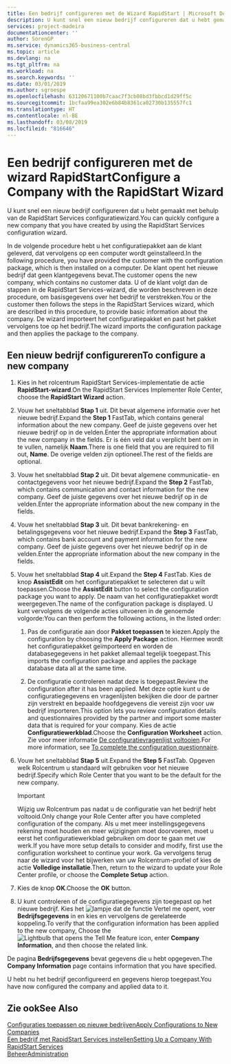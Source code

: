 ```yaml
---
title: Een bedrijf configureren met de Wizard RapidStart | Microsoft Docs
description: U kunt snel een nieuw bedrijf configureren dat u hebt gemaakt met behulp van de RapidStart Services configuratiewizard.
services: project-madeira
documentationcenter: ''
author: SorenGP
ms.service: dynamics365-business-central
ms.topic: article
ms.devlang: na
ms.tgt_pltfrm: na
ms.workload: na
ms.search.keywords: ''
ms.date: 03/01/2019
ms.author: sgroespe
ms.openlocfilehash: 63120671100b7caac7f3cb08bd3fbbcd1d29ff5c
ms.sourcegitcommit: 1bcfaa99ea302e6b84b8361ca02730b135557fc1
ms.translationtype: HT
ms.contentlocale: nl-BE
ms.lasthandoff: 03/08/2019
ms.locfileid: "816646"
---
```

# <a name="configure-a-company-with-the-rapidstart-wizard"></a><span data-ttu-id="f4c80-103">Een bedrijf configureren met de wizard RapidStart</span><span class="sxs-lookup"><span data-stu-id="f4c80-103">Configure a Company with the RapidStart Wizard</span></span>
<span data-ttu-id="f4c80-104">U kunt snel een nieuw bedrijf configureren dat u hebt gemaakt met behulp van de RapidStart Services configuratiewizard.</span><span class="sxs-lookup"><span data-stu-id="f4c80-104">You can quickly configure a new company that you have created by using the RapidStart Services configuration wizard.</span></span>

<span data-ttu-id="f4c80-105">In de volgende procedure hebt u het configuratiepakket aan de klant geleverd, dat vervolgens op een computer wordt geïnstalleerd.</span><span class="sxs-lookup"><span data-stu-id="f4c80-105">In the following procedure, you have provided the customer with the configuration package, which is then installed on a computer.</span></span> <span data-ttu-id="f4c80-106">De klant opent het nieuwe bedrijf dat geen klantgegevens bevat.</span><span class="sxs-lookup"><span data-stu-id="f4c80-106">The customer opens the new company, which contains no customer data.</span></span> <span data-ttu-id="f4c80-107">U of de klant volgt dan de stappen in de RapidStart Services-wizard, die worden beschreven in deze procedure, om basisgegevens over het bedrijf te verstrekken.</span><span class="sxs-lookup"><span data-stu-id="f4c80-107">You or the customer then follows the steps in the RapidStart Services wizard, which are described in this procedure, to provide basic information about the company.</span></span> <span data-ttu-id="f4c80-108">De wizard importeert het configuratiepakket en past het pakket vervolgens toe op het bedrijf.</span><span class="sxs-lookup"><span data-stu-id="f4c80-108">The wizard imports the configuration package and then applies the package to the company.</span></span>  

## <a name="to-configure-a-new-company"></a><span data-ttu-id="f4c80-109">Een nieuw bedrijf configureren</span><span class="sxs-lookup"><span data-stu-id="f4c80-109">To configure a new company</span></span>  
1. <span data-ttu-id="f4c80-110">Kies in het rolcentrum RapidStart Services-implementatie de actie **RapidStart-wizard**.</span><span class="sxs-lookup"><span data-stu-id="f4c80-110">On the RapidStart Services Implementer Role Center, choose the **RapidStart Wizard** action.</span></span>  
2. <span data-ttu-id="f4c80-111">Vouw het sneltabblad **Stap 1** uit. Dit bevat algemene informatie over het nieuwe bedrijf.</span><span class="sxs-lookup"><span data-stu-id="f4c80-111">Expand the **Step 1** FastTab, which contains general information about the new company.</span></span> <span data-ttu-id="f4c80-112">Geef de juiste gegevens over het nieuwe bedrijf op in de velden.</span><span class="sxs-lookup"><span data-stu-id="f4c80-112">Enter the appropriate information about the new company in the fields.</span></span> <span data-ttu-id="f4c80-113">Er is één veld dat u verplicht bent om in te vullen, namelijk **Naam**.</span><span class="sxs-lookup"><span data-stu-id="f4c80-113">There is one field that you are required to fill out, **Name**.</span></span> <span data-ttu-id="f4c80-114">De overige velden zijn optioneel.</span><span class="sxs-lookup"><span data-stu-id="f4c80-114">The rest of the fields are optional.</span></span>  
3. <span data-ttu-id="f4c80-115">Vouw het sneltabblad **Stap 2** uit. Dit bevat algemene communicatie- en contactgegevens voor het nieuwe bedrijf.</span><span class="sxs-lookup"><span data-stu-id="f4c80-115">Expand the **Step 2** FastTab, which contains communication and contact information for the new company.</span></span> <span data-ttu-id="f4c80-116">Geef de juiste gegevens over het nieuwe bedrijf op in de velden.</span><span class="sxs-lookup"><span data-stu-id="f4c80-116">Enter the appropriate information about the new company in the fields.</span></span>
4. <span data-ttu-id="f4c80-117">Vouw het sneltabblad **Stap 3** uit. Dit bevat bankrekening- en betalingsgegevens voor het nieuwe bedrijf.</span><span class="sxs-lookup"><span data-stu-id="f4c80-117">Expand the **Step 3** FastTab, which contains bank account and payment information for the new company.</span></span> <span data-ttu-id="f4c80-118">Geef de juiste gegevens over het nieuwe bedrijf op in de velden.</span><span class="sxs-lookup"><span data-stu-id="f4c80-118">Enter the appropriate information about the new company in the fields.</span></span>  
5. <span data-ttu-id="f4c80-119">Vouw het sneltabblad **Stap 4** uit.</span><span class="sxs-lookup"><span data-stu-id="f4c80-119">Expand the **Step 4** FastTab.</span></span> <span data-ttu-id="f4c80-120">Kies de knop **AssistEdit** om het configuratiepakket te selecteren dat u wilt toepassen.</span><span class="sxs-lookup"><span data-stu-id="f4c80-120">Choose the **AssistEdit** button to select the configuration package you want to apply.</span></span> <span data-ttu-id="f4c80-121">De naam van het configuratiepakket wordt weergegeven.</span><span class="sxs-lookup"><span data-stu-id="f4c80-121">The name of the configuration package is displayed.</span></span> <span data-ttu-id="f4c80-122">U kunt vervolgens de volgende acties uitvoeren in de genoemde volgorde:</span><span class="sxs-lookup"><span data-stu-id="f4c80-122">You can then perform the following actions, in the listed order:</span></span>  

    1. <span data-ttu-id="f4c80-123">Pas de configuratie aan door **Pakket toepassen** te kiezen.</span><span class="sxs-lookup"><span data-stu-id="f4c80-123">Apply the configuration by choosing the **Apply Package** action.</span></span> <span data-ttu-id="f4c80-124">Hiermee wordt het configuratiepakket geïmporteerd en worden de databasegegevens in het pakket allemaal tegelijk toegepast.</span><span class="sxs-lookup"><span data-stu-id="f4c80-124">This imports the configuration package and applies the package database data all at the same time.</span></span>  

    2. <span data-ttu-id="f4c80-125">De configuratie controleren nadat deze is toegepast.</span><span class="sxs-lookup"><span data-stu-id="f4c80-125">Review the configuration after it has been applied.</span></span> <span data-ttu-id="f4c80-126">Met deze optie kunt u de configuratiegegevens en vragenlijsten bekijken die door de partner zijn verstrekt en bepaalde hoofdgegevens die vereist zijn voor uw bedrijf importeren.</span><span class="sxs-lookup"><span data-stu-id="f4c80-126">This option lets you review configuration details and questionnaires provided by the partner and import some master data that is required for your company.</span></span> <span data-ttu-id="f4c80-127">Kies de actie **Configuratiewerkblad**.</span><span class="sxs-lookup"><span data-stu-id="f4c80-127">Choose the **Configuration Worksheet** action.</span></span> <span data-ttu-id="f4c80-128">Zie voor meer informatie [De configuratievragenlijst voltooien](admin-gather-customer-setup-values.md#to-complete-the-configuration-questionnaire).</span><span class="sxs-lookup"><span data-stu-id="f4c80-128">For more information, see [To complete the configuration questionnaire](admin-gather-customer-setup-values.md#to-complete-the-configuration-questionnaire).</span></span>  

6. <span data-ttu-id="f4c80-129">Vouw het sneltabblad **Stap 5** uit.</span><span class="sxs-lookup"><span data-stu-id="f4c80-129">Expand the **Step 5** FastTab.</span></span> <span data-ttu-id="f4c80-130">Opgeven welk Rolcentrum u standaard wilt gebruiken voor het nieuwe bedrijf.</span><span class="sxs-lookup"><span data-stu-id="f4c80-130">Specify which Role Center that you want to be the default for the new company.</span></span>  

    > [!IMPORTANT]  
    >  <span data-ttu-id="f4c80-131">Wijzig uw Rolcentrum pas nadat u de configuratie van het bedrijf hebt voltooid.</span><span class="sxs-lookup"><span data-stu-id="f4c80-131">Only change your Role Center after you have completed configuration of the company.</span></span> <span data-ttu-id="f4c80-132">Als u met meer instellingsgegevens rekening moet houden en meer wijzigingen moet doorvoeren, moet u eerst het configuratiewerkblad gebruiken om door te gaan met uw werk.</span><span class="sxs-lookup"><span data-stu-id="f4c80-132">If you have more setup details to consider and modify, first use the configuration worksheet to continue your work.</span></span> <span data-ttu-id="f4c80-133">Ga vervolgens terug naar de wizard voor het bijwerken van uw Rolcentrum-profiel of kies de actie **Volledige installatie**.</span><span class="sxs-lookup"><span data-stu-id="f4c80-133">Then, return to the wizard to update your Role Center profile, or choose the **Complete Setup** action.</span></span>

7. <span data-ttu-id="f4c80-134">Kies de knop **OK**.</span><span class="sxs-lookup"><span data-stu-id="f4c80-134">Choose the **OK** button.</span></span>  
8. <span data-ttu-id="f4c80-135">U kunt controleren of de configuratiegegevens zijn toegepast op het nieuwe bedrijf. Kies het ![lampje dat de functie Vertel me opent](media/ui-search/search_small.png "pictogram Vertel me wat u wilt doen"), voer **Bedrijfsgegevens** in en kies en vervolgens de gerelateerde koppeling.</span><span class="sxs-lookup"><span data-stu-id="f4c80-135">To verify that the configuration information has been applied to the new company, Choose the ![Lightbulb that opens the Tell Me feature](media/ui-search/search_small.png "Tell me what you want to do") icon, enter **Company Information**, and then choose the related link.</span></span>

<span data-ttu-id="f4c80-136">De pagina **Bedrijfsgegevens** bevat gegevens die u hebt opgegeven.</span><span class="sxs-lookup"><span data-stu-id="f4c80-136">The **Company Information** page contains information that you have specified.</span></span>   

<span data-ttu-id="f4c80-137">U hebt nu het bedrijf geconfigureerd en gegevens hierop toegepast.</span><span class="sxs-lookup"><span data-stu-id="f4c80-137">You have now configured the company and applied data to it.</span></span>  

## <a name="see-also"></a><span data-ttu-id="f4c80-138">Zie ook</span><span class="sxs-lookup"><span data-stu-id="f4c80-138">See Also</span></span>  
[<span data-ttu-id="f4c80-139">Configuraties toepassen op nieuwe bedrijven</span><span class="sxs-lookup"><span data-stu-id="f4c80-139">Apply Configurations to New Companies</span></span>](admin-apply-configuration-to-new-companies.md)  
[<span data-ttu-id="f4c80-140">Een bedrijf met RapidStart Services instellen</span><span class="sxs-lookup"><span data-stu-id="f4c80-140">Setting Up a Company With RapidStart Services</span></span>](admin-set-up-a-company-with-rapidstart.md)  
[<span data-ttu-id="f4c80-141">Beheer</span><span class="sxs-lookup"><span data-stu-id="f4c80-141">Administration</span></span>](admin-setup-and-administration.md)
